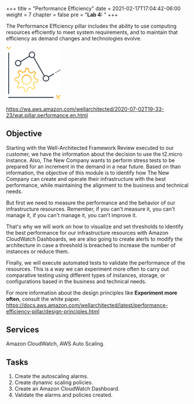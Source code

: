 +++
title = "Performance Efficiency"
date = 2021-02-17T17:04:42-06:00
weight = 7
chapter = false
pre = "<b>Lab 4:  </b>"
+++

The Performance Efficiency pillar includes the ability to use computing resources efficiently to meet system requirements, and to maintain that efficiency as demand changes and technologies evolve.


<img src="images/per.png" alt="drawing" width="150"/>

https://wa.aws.amazon.com/wellarchitected/2020-07-02T19-33-23/wat.pillar.performance.en.html

## Objective

Starting with the Well-Architected Framework Review executed to our customer, we have the information about the decision to use the t2.micro instance. Also, The New Company wants to perform stress tests to be prepared for an increment in the demand in a near future.
Based on than information, the objective of this module is to identify how The New Company can create and operate their infrastructure with the best performance, while maintaining the alignment to the business and technical needs. 

But first we need to measure the performance and the behavior of our infrastructure resources.
Remember, if you can't measure it, you can't manage it, if you can't manage it, you can't improve it. 

That's why we will work on how to visualize and set thresholds to identify the best performance for our infrastructure resources with Amazon CloudWatch Dashboards, we are also going to create alerts to modify the architecture in case a threshold is breached to increase the number of instances or reduce them. 

Finally, we will execute automated tests to validate the performance of the resources. This is a way we can experiment more often to carry out comparative testing using different types of instances, storage, or configurations based in the business and technical needs.

For more information about the design principles like **Experiment more often**, consult the white paper.
https://docs.aws.amazon.com/wellarchitected/latest/performance-efficiency-pillar/design-principles.html

## Services

Amazon CloudWatch, AWS Auto Scaling.

## Tasks

1. Create the autoscaling alarms.
2. Create dynamic scaling policies.
3. Create an Amazon CloudWatch Dashboard.
4. Validate the alarms and policies created.
